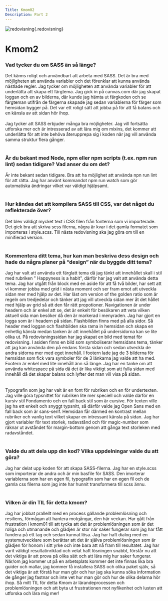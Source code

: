 ```yaml
---
Title: Kmom02
Description: Part 2
---
```


![redovisning](%assets_url%/img/redovisning.png){.redovisning}

Kmom2
==================

<h3>Vad tycker du om SASS än så länge?</h3>

Det känns roligt och användbart att arbeta med SASS. Det är bra med möjligheten att använda variabler och det förenklar att kunna använda nästlade regler. 
Jag tycker om möjligheten att använda variabler för att underlätta att skapa ett färgtema. Jag gick in på canvas.com där jag skapat loggan och en av bilderna, där kunde jag hämta ut färgkoden och se färgteman utifrån de färgerna skapade jag sedan variablerna för färger som hemsidan bygger på. Det var ett roligt sätt att jobba på för att få balans och en känsla av att sidan hör ihop. 
<br><br>
Jag tycker att SASS erbjuder många bra möjligheter. Jag vill fortsätta utforska mer och är intresserad av att lära mig om mixins, det kommer att underlätta för att inte behöva återupprepa sig i koden när jag vill använda samma struktur flera gånger.
<br><br>
<h3>Är du bekant med Node, npm eller npm scripts (t.ex. npm run lint) sedan tidigare? Vad anser du om det?</h3>

Är inte bekant sedan tidigare. Bra att ha möjlighet att använda npn run lint för att rätta. Jag har använt kommandot npm run watch som gör automatiska ändringar vilket var väldigt hjälpsamt. 
<br><br>
<h3>Hur kändes det att kompilera SASS till CSS, var det något du reflekterade över?</h3>

Det blev väldigt mycket text i CSS filen från fonterna som vi importerade. Det gick bra att skriva scss filerna, några är kvar i det gamla formatet som importeras i style.scss. Till nästa redovisning ska jag göra om till en minifierad version. 
<br><br>
<h3>Kommentera ditt tema, hur kan man beskriva dess design och hade du några planer på “design” när du byggde ditt tema?</h3>

Jag har valt att använda ett färglatt tema då jag tänkt att innehållet skall i stil med rubriken " Happyness is a habit", därför har jag valt att använda detta tema.
Jag har utgått från block med en aside för att få två bilder, har sett att vi kommer jobba med grid i nästa moment och ser fram emot att utveckla sidan mer med hjälp av det. Har läst om version of the golden ratio som är regeln om tredjedelar och tänker att jag vill utveckla sidan mer åt det hållet med hjälp av grid så att den får rätt propotioner. 
Navigationen är under headern och är enkel att se, det är enkelt för besökaren att veta vilken aktuell sida man besöker då den är markerad i menyraden. 
Jag har gjort en logga som är i headern på sidan. Flashbilden finns med på alla sidor. Så header med loggan och flashbilden ska rama in hemsidan och skapa en enhetlig känsla medan tanken är att innehållet på undersidorna kan se lite olika ut. På redovisningssidan har jag skapat en bild med temat för redovisning. I asiden finns en bild som symboliserar hemsidans tema, tänker att jag kan använda den på endans första sidan och sedan utveckla de andra sidorna mer med eget innehåll.
I footern lade jag de 3 bilderna för hemsidan som fick vara symboler för de 3 länkarna jag valde att ha med. Footern är enkel med lite innehåll änn så länge. 
Jag har en tanke om att använda whitespace på sida då det är lika viktigt som att fylla sidan med innehåll då det skapar balans och lyfter det man vill visa på sidan.   
<br><br>
Typografin som jag har valt är en font för rubriken och en för undertexten. Jag ville göra typsnittet för rubriken lite mer speciell och valde därför en kursiv stil Fondamento och en fall back stil som är cursive. För texten ville jag ha ett enkelt och snyggt typsnitt, så därför valde jag Open Sans med en fall back som är sans-serif. Hemsidan får därmed en kontrast mellan rubriker och vanlig text vilket skapar en intressant känsla på sidan. Jag har gjort variabler för text storlek, radavstånd och för magic-number som räknar ut avståndet för margin-bottom genom att gånga text storleken med radavståndet. 
<br><br>
<h3>Valde du att dela upp din kod? Vilka uppdelningar valde du att göra?</h3>

Jag har delat upp koden för att skapa SASS-filerna. Jag har en style.scss som importerar de andra och är min basfile för SASS. Den imorterar variablerna som har en egen fil, typografin som har en egen fil och de gamla css filerna som jag inte har hunnit transformera till scss ännu. 
<br><br>
<h3>Vilken är din TIL för detta kmom?</h3>

Jag har jobbat prallellt med en process gällande problemlösning och resiliens, förmågan att hantera motgångar, den här veckan. Har gått från frustration i kmom01 till att tycka att det är problemlösningen som är det roliga och utmanande och glädjen är stor när saker fungerar som jag har fått fundera på ett tag och sedan kunnat lösa. Jag har haft dialog med en systemutvecklare som berättar att det är själva problemlösningen som är glädjen för honom i sitt yrke och inte bara att nå fram till resultatet. Jag har varit väldigt resultatinriktad och velat haft lösningen snabbt, förstår nu att det viktiga är att prova på olika sätt och att lära mig hur saker fungerar. När/om jag kommer ut på en arbetsplats kommer det inte finnas lika bra guider och mallar, jag kommer få installera SASS och olika paket själv, så det viktiga är att förstå hur man gör och hur jag ska kunna söka information de gånger jag fastnar och inte vet hur man gör och hur de olika delarna hör ihop. Så mitt TIL för detta Kmom är lärandeprocessen och problemlösningen och att byta ut frustrationen mot nyfikenhet och lusten att utforska och lära mig mer! 

